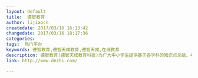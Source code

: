 ```yaml
---
layout: default
title:  德智教育
author: lijiaocn
createdate: 2017/03/16 16:13:42
changedate: 2017/03/16 18:17:36
categories:
tags:  热门平台
keywords: 德智教育,德智天成教育,德智天成,在线教育
description: 德智教育(德智天成教育科技)为广大中小学生提供基于各学科的知识点总结、考点分析、误区提醒、中高考真题、在线测试、课程学习、知识拓展等服务！
link: http://www.dezhi.com/

---
```

